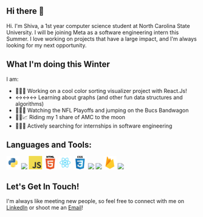 ## Hi there 👋

Hi. I'm Shiva, a 1st year computer science student at North Carolina State University. I will be joining Meta as a software engineering intern this Summer. I love working on projects that have a large impact, and I'm always looking for my next opportunity.

## What I'm doing this Winter

I am:
- 🌈🌈🌈  Working on a cool color sorting visualizer project with React.Js!
- ↔↔↔ Learning about graphs (and other fun data structures and algorithms)
- 🏈🏈🏈  Watching the NFL Playoffs and jumping on the Bucs Bandwagon
- 💎🤲📈  Riding my 1 share of AMC to the moon
- 🔎🔎🔎  Actively searching for internships in software engineering


## Languages and Tools:
<code><img height="35" src="https://raw.githubusercontent.com/github/explore/80688e429a7d4ef2fca1e82350fe8e3517d3494d/topics/python/python.png"></code>
<code><img height="35" src="https://logoeps.com/wp-content/uploads/2011/06/java-logo-vector.png"></code>
<code><img height="35" src="https://raw.githubusercontent.com/github/explore/80688e429a7d4ef2fca1e82350fe8e3517d3494d/topics/javascript/javascript.png"></code>
<code><img height="35" src="https://raw.githubusercontent.com/github/explore/80688e429a7d4ef2fca1e82350fe8e3517d3494d/topics/html/html.png"></code>
<code><img height="35" src="https://raw.githubusercontent.com/github/explore/80688e429a7d4ef2fca1e82350fe8e3517d3494d/topics/react/react.png"></code>
<code><img height="35" src="https://raw.githubusercontent.com/github/explore/5c058a388828bb5fde0bcafd4bc867b5bb3f26f3/topics/css/css.png"></code>
<code><img height="35" src="https://nodejs.org/static/images/logo-hexagon-card.png"></code>
<code><img height="35" src="https://cdn.iconscout.com/icon/free/png-512/c-programming-569564.png"></code>
<code><img height="35" src="https://raw.githubusercontent.com/github/explore/80688e429a7d4ef2fca1e82350fe8e3517d3494d/topics/firebase/firebase.png"></code>
<code><img height="35" src="https://git-scm.com/images/logos/downloads/Git-Icon-1788C.png"></code>



## Let's Get In Touch!
I'm always like meeting new people, so feel free to connect with me on [LinkedIn](https://www.linkedin.com/in/shiva-ganapathy/)  or shoot me an [Email](mailto:shivastem@gmail.com)!
